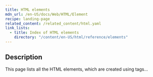 ```yaml
---
title: HTML elements
mdn_url: /en-US/docs/Web/HTML/Element
recipe: landing-page
related_content: /related_content/html.yaml
link_lists:
  - title: Index of HTML elements
    directory: "/content/en-US/html/reference/elements"
---
```


## Description

This page lists all the HTML elements, which are created using tags...
